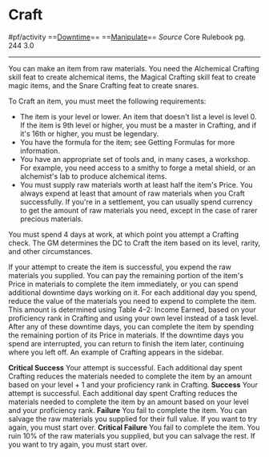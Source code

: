 # Craft
#pf/activity 
==[Downtime](../Traits/Downtime.md)== ==[Manipulate](../Traits/Manipulate.md)==
*Source* Core Rulebook pg. 244 3.0

---

You can make an item from raw materials. You need the Alchemical Crafting skill feat to create alchemical items, the Magical Crafting skill feat to create magic items, and the Snare Crafting feat to create snares.

To Craft an item, you must meet the following requirements:
- The item is your level or lower. An item that doesn't list a level is level 0. If the item is 9th level or higher, you must be a master in Crafting, and if it's 16th or higher, you must be legendary.
- You have the formula for the item; see Getting Formulas for more information.
- You have an appropriate set of tools and, in many cases, a workshop. For example, you need access to a smithy to forge a metal shield, or an alchemist's lab to produce alchemical items.
- You must supply raw materials worth at least half the item's Price. You always expend at least that amount of raw materials when you Craft successfully. If you're in a settlement, you can usually spend currency to get the amount of raw materials you need, except in the case of rarer precious materials.

You must spend 4 days at work, at which point you attempt a Crafting check. The GM determines the DC to Craft the item based on its level, rarity, and other circumstances.

If your attempt to create the item is successful, you expend the raw materials you supplied. You can pay the remaining portion of the item's Price in materials to complete the item immediately, or you can spend additional downtime days working on it. For each additional day you spend, reduce the value of the materials you need to expend to complete the item. This amount is determined using Table 4–2: Income Earned, based on your proficiency rank in Crafting and using your own level instead of a task level. After any of these downtime days, you can complete the item by spending the remaining portion of its Price in materials. If the downtime days you spend are interrupted, you can return to finish the item later, continuing where you left off. An example of Crafting appears in the sidebar.

**Critical Success** Your attempt is successful. Each additional day spent Crafting reduces the materials needed to complete the item by an amount based on your level + 1 and your proficiency rank in Crafting.
**Success** Your attempt is successful. Each additional day spent Crafting reduces the materials needed to complete the item by an amount based on your level and your proficiency rank.
**Failure** You fail to complete the item. You can salvage the raw materials you supplied for their full value. If you want to try again, you must start over.
**Critical Failure** You fail to complete the item. You ruin 10% of the raw materials you supplied, but you can salvage the rest. If you want to try again, you must start over.